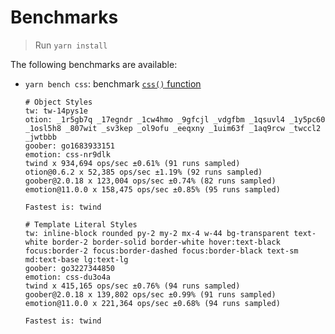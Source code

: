 # Benchmarks

> Run `yarn install`

The following benchmarks are available:

- `yarn bench css`: benchmark [`css()` function](https://emotion.sh/docs/@emotion/css)

  ```
  # Object Styles
  tw: tw-14pys1e
  otion: _1r5gb7q _17egndr _1cw4hmo _9gfcjl _vdgfbm _1qsuvl4 _1y5pc60 _1osl5h8 _807wit _sv3kep _ol9ofu _eeqxny _1uim63f _1aq9rcw _twccl2 _jwtbbb
  goober: go1683933151
  emotion: css-nr9dlk
  twind x 934,694 ops/sec ±0.61% (91 runs sampled)
  otion@0.6.2 x 52,385 ops/sec ±1.19% (92 runs sampled)
  goober@2.0.18 x 123,004 ops/sec ±0.74% (82 runs sampled)
  emotion@11.0.0 x 158,475 ops/sec ±0.85% (95 runs sampled)

  Fastest is: twind

  # Template Literal Styles
  tw: inline-block rounded py-2 my-2 mx-4 w-44 bg-transparent text-white border-2 border-solid border-white hover:text-black focus:border-2 focus:border-dashed focus:border-black text-sm md:text-base lg:text-lg
  goober: go3227344850
  emotion: css-du3o4a
  twind x 415,165 ops/sec ±0.76% (94 runs sampled)
  goober@2.0.18 x 139,802 ops/sec ±0.99% (91 runs sampled)
  emotion@11.0.0 x 221,364 ops/sec ±0.68% (94 runs sampled)

  Fastest is: twind
  ```
